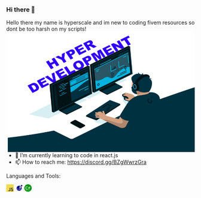 ### Hi there 👋

Hello there my name is hyperscale and im new to coding fivem resources so dont be too harsh on my scripts!
<img align="right" alt="GIF" src="https://raw.githubusercontent.com/Hyperscale1/Hyperscale1/master/code.gif" width="500" height="320" max-width="500" max-height="320" />

- 🌱 I’m currently learning to code in react.js
- 📫 How to reach me:  https://discord.gg/BZgWwrzGra


Languages and Tools:  

<code><img height="20" src="https://raw.githubusercontent.com/github/explore/80688e429a7d4ef2fca1e82350fe8e3517d3494d/topics/javascript/javascript.png"></code>
<code><img height="20" src="https://raw.githubusercontent.com/github/explore/80688e429a7d4ef2fca1e82350fe8e3517d3494d/topics/lua/lua.png"></code>
<code><img height="20" src="https://raw.githubusercontent.com/github/explore/80688e429a7d4ef2fca1e82350fe8e3517d3494d/topics/csharp/csharp.png"></code>
